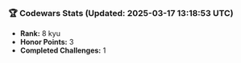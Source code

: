 ### 🏆 Codewars Stats (Updated: 2025-03-17 13:18:53 UTC)

- **Rank:** 8 kyu
- **Honor Points:** 3
- **Completed Challenges:** 1
